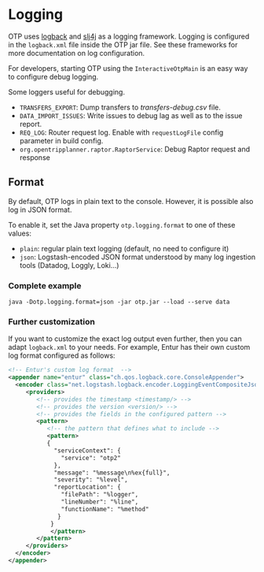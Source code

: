 # Logging

OTP uses [logback](http://logback.qos.ch/) and [slj4j](http://www.slf4j.org/) as a logging framework.
Logging is configured in the `logback.xml` file inside the OTP jar file. See these frameworks for
more documentation on log configuration.

For developers, starting OTP using the `InteractiveOtpMain` is an easy way to configure debug
logging.

Some loggers useful for debugging.

- `TRANSFERS_EXPORT`: Dump transfers to _transfers-debug.csv_ file.
- `DATA_IMPORT_ISSUES`: Write issues to debug lag as well as to the issue report.
- `REQ_LOG`: Router request log. Enable with `requestLogFile` config parameter in build config.
- `org.opentripplanner.raptor.RaptorService`: Debug Raptor request and response

## Format

By default, OTP logs in plain text to the console. However, it is possible also log in JSON format.

To enable it, set the Java property `otp.logging.format` to one of these values:

- `plain`: regular plain text logging (default, no need to configure it)
- `json`: Logstash-encoded JSON format understood by many log ingestion tools (Datadog, Loggly, Loki...)

### Complete example

```
java -Dotp.logging.format=json -jar otp.jar --load --serve data
```

### Further customization

If you want to customize the exact log output even further, then you can adapt `logback.xml` to 
your needs. For example, Entur has their own custom log format configured as follows:

```xml
<!-- Entur's custom log format  -->
<appender name="entur" class="ch.qos.logback.core.ConsoleAppender">
  <encoder class="net.logstash.logback.encoder.LoggingEventCompositeJsonEncoder">
     <providers>
        <!-- provides the timestamp <timestamp/> -->
        <!-- provides the version <version/> -->
        <!-- provides the fields in the configured pattern -->
        <pattern>
           <!-- the pattern that defines what to include -->
           <pattern>
           {
             "serviceContext": {
               "service": "otp2"
             },
             "message": "%message\n%ex{full}",
             "severity": "%level",
             "reportLocation": {
               "filePath": "%logger",
               "lineNumber": "%line",
               "functionName": "%method"
              }
            }
            </pattern>
        </pattern>
     </providers>
  </encoder>
</appender>
```
